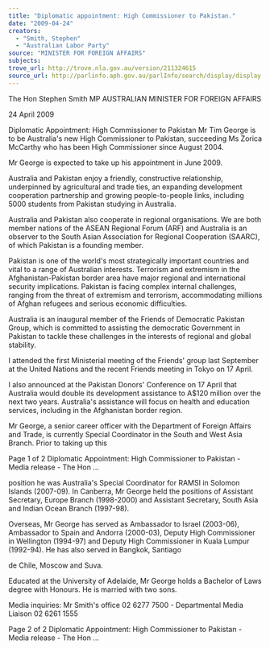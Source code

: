 ```yaml
---
title: "Diplomatic appointment: High Commissioner to Pakistan."
date: "2009-04-24"
creators:
  - "Smith, Stephen"
  - "Australian Labor Party"
source: "MINISTER FOR FOREIGN AFFAIRS"
subjects:
trove_url: http://trove.nla.gov.au/version/211324615
source_url: http://parlinfo.aph.gov.au/parlInfo/search/display/display.w3p;query=Id%3A%22media/pressrel/QGET6%22
---
```


 The Hon Stephen Smith MP  AUSTRALIAN MINISTER FOR FOREIGN AFFAIRS 

 24 April 2009 

 Diplomatic Appointment: High  Commissioner to Pakistan  Mr Tim George is to be Australia's new High Commissioner to Pakistan, succeeding Ms  Zorica McCarthy who has been High Commissioner since August 2004. 

 Mr George is expected to take up his appointment in June 2009. 

 Australia and Pakistan enjoy a friendly, constructive relationship, underpinned by  agricultural and trade ties, an expanding development cooperation partnership and growing  people-to-people links, including 5000 students from Pakistan studying in Australia. 

 Australia and Pakistan also cooperate in regional organisations. We are both member  nations of the ASEAN Regional Forum (ARF) and Australia is an observer to the South  Asian Association for Regional Cooperation (SAARC), of which Pakistan is a founding  member.  

 Pakistan is one of the world's most strategically important countries and vital to a range of  Australian interests. Terrorism and extremism in the Afghanistan-Pakistan border area  have major regional and international security implications.  Pakistan is facing complex internal challenges, ranging from the threat of extremism and  terrorism, accommodating millions of Afghan refugees and serious economic difficulties. 

 Australia is an inaugural member of the Friends of Democratic Pakistan Group, which is  committed to assisting the democratic Government in Pakistan to tackle these challenges in  the interests of regional and global stability. 

 I attended the first Ministerial meeting of the Friends' group last September at the United  Nations and the recent Friends meeting in Tokyo on 17 April. 

 I also announced at the Pakistan Donors' Conference on 17 April that Australia would  double its development assistance to A$120 million over the next two years. Australia's  assistance will focus on health and education services, including in the Afghanistan border  region. 

 Mr George, a senior career officer with the Department of Foreign Affairs and Trade, is  currently Special Coordinator in the South and West Asia Branch. Prior to taking up this 

 Page 1 of 2 Diplomatic Appointment: High Commissioner to Pakistan - Media release - The Hon ...

 position he was Australia's Special Coordinator for RAMSI in Solomon Islands (2007-09).  In Canberra, Mr George held the positions of Assistant Secretary, Europe Branch (1998-2000) and Assistant Secretary, South Asia and Indian Ocean Branch (1997-98). 

 Overseas, Mr George has served as Ambassador to Israel (2003-06), Ambassador to Spain  and Andorra (2000-03), Deputy High Commissioner in Wellington (1994-97) and Deputy  High Commissioner in Kuala Lumpur (1992-94). He has also served in Bangkok, Santiago 

 de Chile, Moscow and Suva. 

 Educated at the University of Adelaide, Mr George holds a Bachelor of Laws degree with  Honours. He is married with two sons.  

 Media inquiries: Mr Smith's office 02 6277 7500 - Departmental Media Liaison 02 6261  1555  

 Page 2 of 2 Diplomatic Appointment: High Commissioner to Pakistan - Media release - The Hon ...

